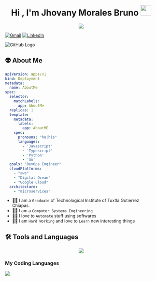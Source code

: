<h1 align="center">Hi , I'm Jhovany Morales Bruno <img src="https://media.giphy.com/media/hvRJCLFzcasrR4ia7z/giphy.gif" width="35"></h1>
<p align="center">
  <a href="https://github.com/DenverCoder1/readme-typing-svg"><img src="https://readme-typing-svg.herokuapp.com?lines=DevOps+Engineer;Backend+Developer&center=true&width=500&height=50"></a>
</p>

  <a href="mailto:jhovanymb.info@gmail.com"><img img src="https://img.shields.io/badge/gmail-%23EA4335.svg?style=&logo=gmail&logoColor=white" alt="Gmail"/></a>
  <a href="https://www.linkedin.com/in/brunojhovany/"><img src="https://img.shields.io/badge/linkedin-%230A66C2.svg?style=&logo=linkedin&logoColor=white" alt="LinkedIn"/></a>

 ![GitHub Logo](https://raw.githubusercontent.com/halfrost/halfrost/master/icons/header_white_.png)

## :alien: About Me
```yaml
apiVersion: apps/v1
kind: Deployment
metadata:
  name: AboutMe
spec:
  selector:
    matchLabels:
      app: AboutMe
  replicas: 1
  template:
    metadata:
      labels:
        app: AboutME
    spec:
      pronouns: "he|his"
      languages:
        - 'Javascript'
        - 'Typescript'
        - 'Python'
        - 'Go'
  goals: "DevOps Engineer"
  cloudPlatforms:
    - "aws"
    - "Digital Ocean"
    - "Google Cloud"
  architecture: 
    - "microservices"
```

  - :man_student: I am a `Graduate` of Technological Institute of Tuxtla Gutierrez Chiapas.
  - :man_scientist: I am a `Computer Systems Engineering`
  - :man_technologist: I love to `Automate` stuff using softwares
  - :man_office_worker: I am `Hard Working` and love to `Learn` new interesting things

## :hammer_and_wrench: Tools and Languages
<p align="center">
  <a href="https://skillicons.dev">
    <img src="https://skillicons.dev/icons?i=kubernetes,docker,bash,python,go,linux,git,jenkins,grafana,aws,vim,vscode,visualstudio,angular,nestjs,mongodb,firebase,nodejs,express,flask,raspberrypi" />
  </a>
</p>

### My Coding Languages
<img src="https://github-readme-stats.vercel.app/api/top-langs/?username=brunojhovany&theme=algolia"/>

